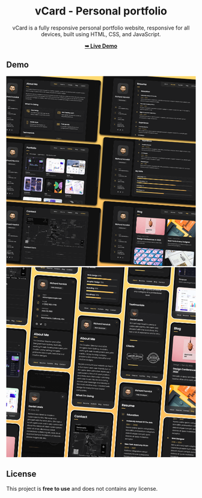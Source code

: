 <div align="center">

# vCard - Personal portfolio

vCard is a fully responsive personal portfolio website, responsive for all devices, built using HTML, CSS, and JavaScript.

 <a href="https://codingstella.github.io/Gaming-website/"><strong>➥ Live Demo</strong></a> 
 
 </div>
 
## Demo

![vCard Desktop Demo](./website-demo-image/desktop.png "Desktop Demo")
![vCard Mobile Demo](./website-demo-image/mobile.png "Mobile Demo")


## License

This project is **free to use** and does not contains any license.
